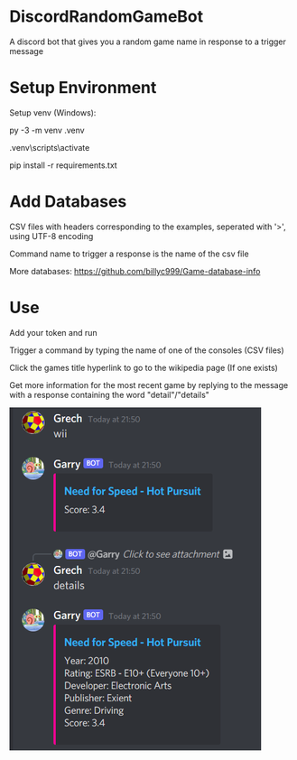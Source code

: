 # DiscordRandomGameBot
A discord bot that gives you a random game name in response to a trigger message

# Setup Environment
Setup venv (Windows):

py -3 -m venv .venv

.venv\scripts\activate

pip install -r requirements.txt

# Add Databases
CSV files with headers corresponding to the examples, seperated with '>', using UTF-8 encoding

Command name to trigger a response is the name of the csv file

More databases: https://github.com/billyc999/Game-database-info

# Use
Add your token and run

Trigger a command by typing the name of one of the consoles (CSV files)

Click the games title hyperlink to go to the wikipedia page (If one exists)

Get more information for the most recent game by replying to the message with a response containing the word "detail"/"details"


![alt text](https://github.com/GrechTech/DiscordRandomGameBot/blob/main/example.png?raw=true)

